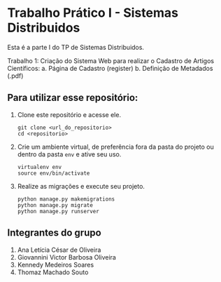 # Trabalho Prático I - Sistemas Distribuidos

Esta é a parte I do TP de Sistemas Distribuidos.

Trabalho 1: Criação do Sistema Web para realizar o Cadastro de Artigos Científicos:
a. Página de Cadastro (register)
b. Definição de Metadados (.pdf)

## Para utilizar esse repositório:

1. Clone este repositório e acesse ele.
    ```
    git clone <url_do_repositorio>
    cd <repositorio>
    ```

2. Crie um ambiente virtual, de preferência fora da pasta do projeto ou dentro da pasta `env` e ative seu uso.
    ```
    virtualenv env
    source env/bin/activate
    ```
3. Realize as migrações e execute seu projeto.
    ```
    python manage.py makemigrations
    python manage.py migrate
    python manage.py runserver
    ```

## Integrantes do grupo

1. Ana Letícia César de Oliveira
2. Giovannini Victor Barbosa Oliveira
3. Kennedy Medeiros Soares
4. Thomaz Machado Souto